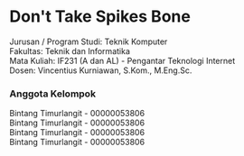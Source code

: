 # Don't Take Spikes Bone

Jurusan / Program Studi: Teknik Komputer  
Fakultas: Teknik dan Informatika  
Mata Kuliah: IF231 (A dan AL) - Pengantar Teknologi Internet  
Dosen: Vincentius Kurniawan, S.Kom., M.Eng.Sc.  


### Anggota Kelompok
Bintang Timurlangit - 00000053806  
Bintang Timurlangit - 00000053806  
Bintang Timurlangit - 00000053806  
Bintang Timurlangit - 00000053806  
